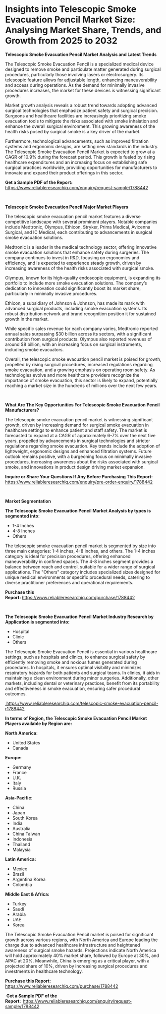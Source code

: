 <p><h1>Insights into Telescopic Smoke Evacuation Pencil Market Size: Analysing Market Share, Trends, and Growth from 2025 to 2032</h1></p><p><strong>Telescopic Smoke Evacuation Pencil Market Analysis and Latest Trends</strong></p>
<p><p>The Telescopic Smoke Evacuation Pencil is a specialized medical device designed to remove smoke and particulate matter generated during surgical procedures, particularly those involving lasers or electrosurgery. Its telescopic feature allows for adjustable length, enhancing maneuverability and access during operations. As the demand for minimally invasive procedures increases, the market for these devices is witnessing significant growth.</p><p>Market growth analysis reveals a robust trend towards adopting advanced surgical technologies that emphasize patient safety and surgical precision. Surgeons and healthcare facilities are increasingly prioritizing smoke evacuation tools to mitigate the risks associated with smoke inhalation and enhance the overall surgical environment. This growing awareness of the health risks posed by surgical smoke is a key driver of the market.</p><p>Furthermore, technological advancements, such as improved filtration systems and ergonomic designs, are setting new standards in the industry. The Telescopic Smoke Evacuation Pencil Market is expected to grow at a CAGR of 10.9% during the forecast period. This growth is fueled by rising healthcare expenditures and an increasing focus on establishing safe surgical practices worldwide, providing opportunities for manufacturers to innovate and expand their product offerings in this sector.</p></p>
<p><strong>Get a Sample PDF of the Report:&nbsp;</strong> <a href="https://www.reliableresearchiq.com/enquiry/request-sample/1788442?utm_campaign=3148&utm_medium=2&utm_source=Github&utm_content=ia&utm_term=13042025&utm_id=telescopic-smoke-evacuation-pencil">https://www.reliableresearchiq.com/enquiry/request-sample/1788442</a></p>
<p>&nbsp;</p>
<p><strong>Telescopic Smoke Evacuation Pencil Major Market Players</strong></p>
<p><p>The telescopic smoke evacuation pencil market features a diverse competitive landscape with several prominent players. Notable companies include Medtronic, Olympus, Ethicon, Stryker, Prima Medical, Avicenna Surgical, and IC Medical, each contributing to advancements in surgical smoke evacuation solutions.</p><p>Medtronic is a leader in the medical technology sector, offering innovative smoke evacuation solutions that enhance safety during surgeries. The company continues to invest in R&D, focusing on ergonomics and efficiency, and is expected to experience steady growth, driven by increasing awareness of the health risks associated with surgical smoke.</p><p>Olympus, known for its high-quality endoscopic equipment, is expanding its portfolio to include more smoke evacuation solutions. The company’s dedication to innovation could significantly boost its market share, particularly in minimally invasive procedures.</p><p>Ethicon, a subsidiary of Johnson & Johnson, has made its mark with advanced surgical products, including smoke evacuation systems. Its robust distribution network and brand recognition position it for sustained growth in the market.</p><p>While specific sales revenue for each company varies, Medtronic reported annual sales surpassing $30 billion across its sectors, with a significant contribution from surgical products. Olympus also reported revenues of around $8 billion, with an increasing focus on surgical instruments, including smoke evacuators.</p><p>Overall, the telescopic smoke evacuation pencil market is poised for growth, propelled by rising surgical procedures, increased regulations regarding smoke evacuation, and a growing emphasis on operating room safety. As technologies evolve and more healthcare providers recognize the importance of smoke evacuation, this sector is likely to expand, potentially reaching a market size in the hundreds of millions over the next few years.</p></p>
<p>&nbsp;</p>
<p><strong>What Are The Key Opportunities For Telescopic Smoke Evacuation Pencil Manufacturers?</strong></p>
<p><p>The telescopic smoke evacuation pencil market is witnessing significant growth, driven by increasing demand for surgical smoke evacuation in healthcare settings to enhance patient and staff safety. The market is forecasted to expand at a CAGR of approximately 6-7% over the next five years, propelled by advancements in surgical technologies and stricter regulations regarding smoke evacuation. Key trends include the adoption of lightweight, ergonomic designs and enhanced filtration systems. Future outlook remains positive, with a burgeoning focus on minimally invasive procedures, increasing awareness about the risks associated with surgical smoke, and innovations in product design driving market expansion.</p></p>
<p><strong>Inquire or Share Your Questions If Any Before Purchasing This Report:</strong> <a href="https://www.reliableresearchiq.com/enquiry/pre-order-enquiry/1788442?utm_campaign=3148&utm_medium=2&utm_source=Github&utm_content=ia&utm_term=13042025&utm_id=telescopic-smoke-evacuation-pencil">https://www.reliableresearchiq.com/enquiry/pre-order-enquiry/1788442</a></p>
<p>&nbsp;</p>
<p><strong>Market Segmentation</strong></p>
<p><strong>The Telescopic Smoke Evacuation Pencil Market Analysis by types is segmented into:</strong></p>
<p><ul><li>1-4 Inches</li><li>4-8 Inches</li><li>Others</li></ul></p>
<p><p>The telescopic smoke evacuation pencil market is segmented by size into three main categories: 1-4 inches, 4-8 inches, and others. The 1-4 inches category is ideal for precision procedures, offering enhanced maneuverability in confined spaces. The 4-8 inches segment provides a balance between reach and control, suitable for a wider range of surgical applications. The "Others" category includes specialized sizes designed for unique medical environments or specific procedural needs, catering to diverse practitioner preferences and operational requirements.</p></p>
<p><strong>Purchase this Report:&nbsp;</strong><a href="https://www.reliableresearchiq.com/purchase/1788442?utm_campaign=3148&utm_medium=2&utm_source=Github&utm_content=ia&utm_term=13042025&utm_id=telescopic-smoke-evacuation-pencil">https://www.reliableresearchiq.com/purchase/1788442</a></p>
<p>&nbsp;</p>
<p><strong>The Telescopic Smoke Evacuation Pencil Market Industry Research by Application is segmented into:</strong></p>
<p><ul><li>Hospital</li><li>Clinic</li><li>Others</li></ul></p>
<p><p>The Telescopic Smoke Evacuation Pencil is essential in various healthcare settings, such as hospitals and clinics, to enhance surgical safety by efficiently removing smoke and noxious fumes generated during procedures. In hospitals, it ensures optimal visibility and minimizes respiratory hazards for both patients and surgical teams. In clinics, it aids in maintaining a clean environment during minor surgeries. Additionally, other markets, including dental or veterinary practices, benefit from its portability and effectiveness in smoke evacuation, ensuring safer procedural outcomes.</p></p>
<p><a href="https://www.reliableresearchiq.com/telescopic-smoke-evacuation-pencil-r1788442?utm_campaign=3148&utm_medium=2&utm_source=Github&utm_content=ia&utm_term=13042025&utm_id=telescopic-smoke-evacuation-pencil">&nbsp;https://www.reliableresearchiq.com/telescopic-smoke-evacuation-pencil-r1788442</a></p>
<p><strong>In terms of Region, the Telescopic Smoke Evacuation Pencil Market Players available by Region are:</strong></p>
<p>
    <p> <strong> North America: </strong>
        <ul>
            <li>United States</li>
            <li>Canada</li>
        </ul>
        </p> 
    <p> <strong> Europe: </strong>
        <ul>
            <li>Germany</li>
            <li>France</li>
            <li>U.K.</li>
            <li>Italy</li>
            <li>Russia</li>
        </ul>
        </p> 
    <p> <strong> Asia-Pacific: </strong>
        <ul>
            <li>China</li>
            <li>Japan</li>
            <li>South Korea</li>
            <li>India</li>
            <li>Australia</li>
            <li>China Taiwan</li>
            <li>Indonesia</li>
            <li>Thailand</li>
            <li>Malaysia</li>
        </ul>
        </p> 
    <p> <strong> Latin America: </strong>
        <ul>
            <li>Mexico</li>
            <li>Brazil</li>
            <li>Argentina Korea</li>
            <li>Colombia</li>
        </ul>
        </p> 
    <p> <strong> Middle East & Africa: </strong>
        <ul>
            <li>Turkey</li>
            <li>Saudi</li>
            <li>Arabia</li>
            <li>UAE</li>
            <li>Korea</li>
        </ul>
    </p>
    </p>
<p><p>The Telescopic Smoke Evacuation Pencil market is poised for significant growth across various regions, with North America and Europe leading the charge due to advanced healthcare infrastructure and heightened awareness of surgical smoke hazards. Projections indicate North America will hold approximately 40% market share, followed by Europe at 30%, and APAC at 20%. Meanwhile, China is emerging as a critical player, with a projected share of 10%, driven by increasing surgical procedures and investments in healthcare technology.</p></p>
<p><strong>Purchase this Report: </strong><a href="https://www.reliableresearchiq.com/purchase/1788442?utm_campaign=3148&utm_medium=2&utm_source=Github&utm_content=ia&utm_term=13042025&utm_id=telescopic-smoke-evacuation-pencil">https://www.reliableresearchiq.com/purchase/1788442</a></p>
<p>&nbsp;<strong>Get a Sample PDF of the Report:&nbsp;&nbsp;</strong><a href="https://www.reliableresearchiq.com/enquiry/request-sample/1788442?utm_campaign=3148&utm_medium=2&utm_source=Github&utm_content=ia&utm_term=13042025&utm_id=telescopic-smoke-evacuation-pencil">https://www.reliableresearchiq.com/enquiry/request-sample/1788442</a></p>
<p><strong></strong></p>
<p><p></p><p></p><p></p></p>
